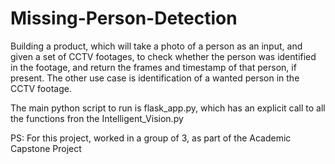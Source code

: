 # Missing-Person-Detection

Building a product, which will take a photo of a person as an input, and given a set of CCTV footages, to check whether the person was identified in the footage, and return the frames and timestamp of that person, if present. The other use case is identification of a wanted person in the CCTV footage.

The main python script to run is flask_app.py, which has an explicit call to all the functions fron the Intelligent_Vision.py


PS: For this project, worked in a group of 3, as part of the Academic Capstone Project


